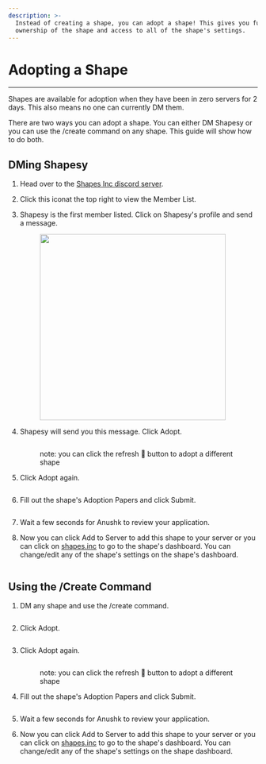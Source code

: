 ```yaml
---
description: >-
  Instead of creating a shape, you can adopt a shape! This gives you full
  ownership of the shape and access to all of the shape's settings.
---
```


# Adopting a Shape

***

Shapes are available for adoption when they have been in zero servers for 2 days. This also means no one can currently DM them.&#x20;

There are two ways you can adopt a shape. You can either DM Shapesy or you can use the /create command on any shape. This guide will show how to do both. &#x20;

## DMing Shapesy

1. Head over to the [Shapes Inc discord server](https://discord.gg/shapes).&#x20;
2. Click this icon<img src="../../.gitbook/assets/Screenshot 2024-07-01 at 6.38.47 PM.png" alt="" data-size="line">at the top right to view the Member List.&#x20;
3.  Shapesy is the first member listed. Click on Shapesy's profile and send a message.&#x20;

    <figure><img src="../../.gitbook/assets/image (1) (1) (1) (1) (1) (1) (1).png" alt="" width="375"><figcaption></figcaption></figure>
4.  Shapesy will send you this message. Click Adopt.&#x20;

    <figure><img src="../../.gitbook/assets/image (3) (1) (1) (1).png" alt=""><figcaption><p>note: you can click the refresh 🔁 button to adopt a different shape</p></figcaption></figure>
5.  Click Adopt again.&#x20;

    <figure><img src="../../.gitbook/assets/image (4) (1) (1).png" alt=""><figcaption></figcaption></figure>
6.  Fill out the shape's Adoption Papers and click Submit.

    <figure><img src="../../.gitbook/assets/image (5) (1).png" alt=""><figcaption></figcaption></figure>
7. Wait a few seconds for Anushk to review your application.
8.  Now you can click Add to Server to add this shape to your server or you can click on [shapes.inc](https://shapes.inc/) to go to the shape's dashboard. You can change/edit any of the shape's settings on the shape's dashboard.&#x20;

    <figure><img src="../../.gitbook/assets/image (12).png" alt=""><figcaption></figcaption></figure>

## Using the /Create Command

1.  DM any shape and use the /create command.&#x20;

    <figure><img src="../../.gitbook/assets/image (7) (1).png" alt=""><figcaption></figcaption></figure>
2.  Click Adopt. &#x20;

    <figure><img src="../../.gitbook/assets/image (8).png" alt=""><figcaption></figcaption></figure>
3.  Click Adopt again.&#x20;

    <figure><img src="../../.gitbook/assets/image (10).png" alt=""><figcaption><p>note: you can click the refresh 🔁 button to adopt a different shape</p></figcaption></figure>
4.  Fill out the shape's Adoption Papers and click Submit.

    <figure><img src="../../.gitbook/assets/image (11).png" alt=""><figcaption></figcaption></figure>
5. Wait a few seconds for Anushk to review your application.
6.  Now you can click Add to Server to add this shape to your server or you can click on [shapes.inc](https://shapes.inc/) to go to the shape's dashboard. You can change/edit any of the shape's settings on the shape dashboard.&#x20;

    <figure><img src="../../.gitbook/assets/image (14).png" alt=""><figcaption></figcaption></figure>
